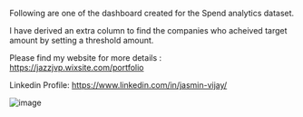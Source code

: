 Following are one of the dashboard created for the Spend analytics dataset.


I have derived an extra column to find the companies who acheived target amount by setting a threshold amount.

Please find my website for more details :  https://jazzjvp.wixsite.com/portfolio

Linkedin Profile: https://www.linkedin.com/in/jasmin-vijay/



![image](https://user-images.githubusercontent.com/115640239/215156482-86426e2a-30d5-4df5-aaed-1c28b52d8981.png)


